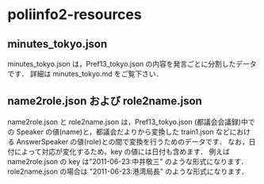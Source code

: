 # poliinfo2-resources

## minutes_tokyo.json
minutes_tokyo.json は，Pref13_tokyo.json の内容を発言ごとに分割したデータです．
詳細は minutes_tokyo.md をご覧下さい．

## name2role.json および role2name.json

name2role.json と role2name.json は，Pref13_tokyo.json (都議会会議録)中での Speaker の値(name)と，都議会だよりから変換した train1.json などにおける AnswerSpeaker の値(role)との間で変換を行うためのデータです．
なお，日付によって対応が変化するため，key の値には日付も含めます．
例えば name2role.json の key は"2011-06-23:中井敬三" のような形式になります．
role2name.json の場合は "2011-06-23:港湾局長" のような形式になります．
